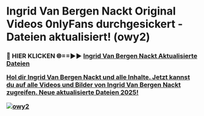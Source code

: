 # Ingrid Van Bergen Nackt Original Videos 0nlyFans durchgesickert - Dateien aktualisiert! (owy2)

<h3>🔴 HIER KLICKEN 🌐==►► <a href="https://tinyurl.com/h6vf6nb8" rel="nofollow">Ingrid Van Bergen Nackt Aktualisierte Dateien

Hol dir Ingrid Van Bergen Nackt und alle Inhalte. Jetzt kannst du auf alle Videos und Bilder von Ingrid Van Bergen Nackt zugreifen. Neue aktualisierte Dateien 2025!

[![owy2](https://i.imgur.com/sD4kR3V.gif)](https://tinyurl.com/h6vf6nb8)
